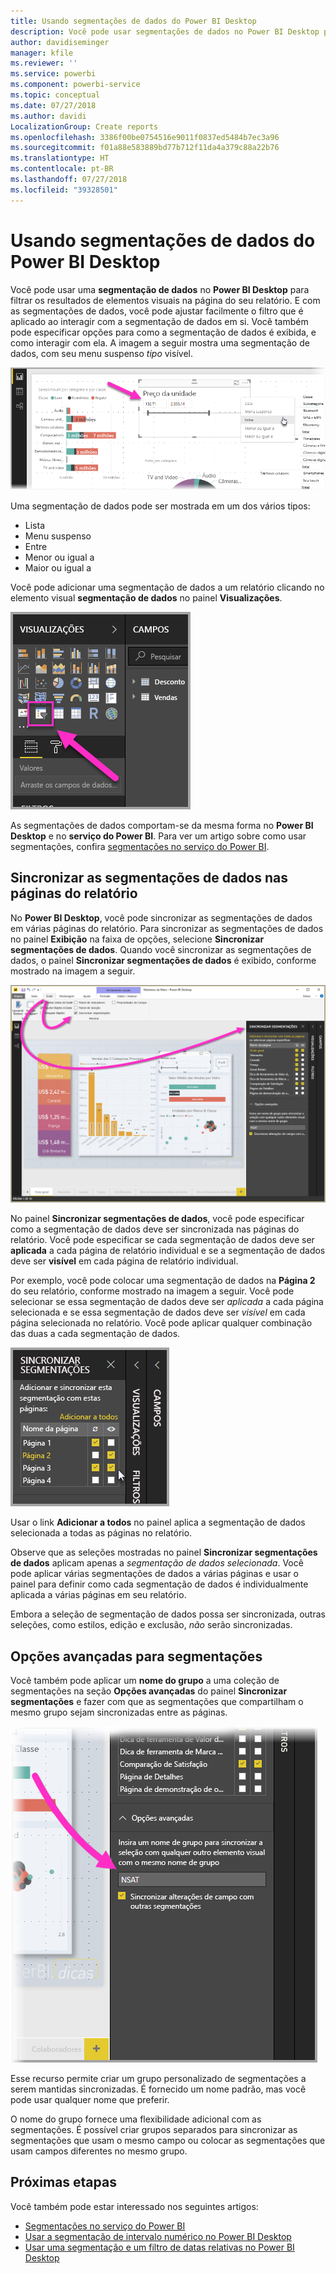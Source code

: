 ```yaml
---
title: Usando segmentações de dados do Power BI Desktop
description: Você pode usar segmentações de dados no Power BI Desktop para filtrar, realçar e personalizar relatórios
author: davidiseminger
manager: kfile
ms.reviewer: ''
ms.service: powerbi
ms.component: powerbi-service
ms.topic: conceptual
ms.date: 07/27/2018
ms.author: davidi
LocalizationGroup: Create reports
ms.openlocfilehash: 3386f00be0754516e9011f0837ed5484b7ec3a96
ms.sourcegitcommit: f01a88e583889bd77b712f11da4a379c88a22b76
ms.translationtype: HT
ms.contentlocale: pt-BR
ms.lasthandoff: 07/27/2018
ms.locfileid: "39328501"
---
```

# <a name="using-slicers-power-bi-desktop"></a>Usando segmentações de dados do Power BI Desktop

Você pode usar uma **segmentação de dados** no **Power BI Desktop** para filtrar os resultados de elementos visuais na página do seu relatório. E com as segmentações de dados, você pode ajustar facilmente o filtro que é aplicado ao interagir com a segmentação de dados em si. Você também pode especificar opções para como a segmentação de dados é exibida, e como interagir com ela. A imagem a seguir mostra uma segmentação de dados, com seu menu suspenso *tipo* visível. 

![segmentações no Desktop](media/desktop-slicers/desktop-slicers_01.png)

Uma segmentação de dados pode ser mostrada em um dos vários tipos:

* Lista
* Menu suspenso
* Entre
* Menor ou igual a
* Maior ou igual a

Você pode adicionar uma segmentação de dados a um relatório clicando no elemento visual **segmentação de dados** no painel **Visualizações**.

![o tipo visual de segmentação](media/desktop-slicers/desktop-slicers_02.png)

As segmentações de dados comportam-se da mesma forma no **Power BI Desktop** e no **serviço do Power BI**. Para ver um artigo sobre como usar segmentações, confira [segmentações no serviço do Power BI](power-bi-visualization-slicers.md).

## <a name="synchronize-slicers-across-report-pages"></a>Sincronizar as segmentações de dados nas páginas do relatório

No **Power BI Desktop**, você pode sincronizar as segmentações de dados em várias páginas do relatório. Para sincronizar as segmentações de dados no painel **Exibição** na faixa de opções, selecione **Sincronizar segmentações de dados**. Quando você sincronizar as segmentações de dados, o painel **Sincronizar segmentações de dados** é exibido, conforme mostrado na imagem a seguir.

![mostrar o painel de sincronização de segmentações](media/desktop-slicers/desktop-slicers_03.png)

No painel **Sincronizar segmentações de dados**, você pode especificar como a segmentação de dados deve ser sincronizada nas páginas do relatório. Você pode especificar se cada segmentação de dados deve ser **aplicada** a cada página de relatório individual e se a segmentação de dados deve ser **visível** em cada página de relatório individual.

Por exemplo, você pode colocar uma segmentação de dados na **Página 2** do seu relatório, conforme mostrado na imagem a seguir. Você pode selecionar se essa segmentação de dados deve ser *aplicada* a cada página selecionada e se essa segmentação de dados deve ser *visível* em cada página selecionada no relatório. Você pode aplicar qualquer combinação das duas a cada segmentação de dados. 

![sincronizar segmentações](media/desktop-slicers/desktop-slicers_04.png)

Usar o link **Adicionar a todos** no painel aplica a segmentação de dados selecionada a todas as páginas no relatório.


Observe que as seleções mostradas no painel **Sincronizar segmentações de dados** aplicam apenas a *segmentação de dados selecionada*. Você pode aplicar várias segmentações de dados a várias páginas e usar o painel para definir como cada segmentação de dados é individualmente aplicada a várias páginas em seu relatório. 

Embora a seleção de segmentação de dados possa ser sincronizada, outras seleções, como estilos, edição e exclusão, *não* serão sincronizadas. 

## <a name="advanced-options-for-slicers"></a>Opções avançadas para segmentações

Você também pode aplicar um **nome do grupo** a uma coleção de segmentações na seção **Opções avançadas** do painel **Sincronizar segmentações** e fazer com que as segmentações que compartilham o mesmo grupo sejam sincronizadas entre as páginas. 

![nome do grupo para segmentações](media/desktop-slicers/desktop-slicers_05.png)

Esse recurso permite criar um grupo personalizado de segmentações a serem mantidas sincronizadas. É fornecido um nome padrão, mas você pode usar qualquer nome que preferir. 

O nome do grupo fornece uma flexibilidade adicional com as segmentações. É possível criar grupos separados para sincronizar as segmentações que usam o mesmo campo ou colocar as segmentações que usam campos diferentes no mesmo grupo. 


## <a name="next-steps"></a>Próximas etapas

Você também pode estar interessado nos seguintes artigos:

* [Segmentações no serviço do Power BI](power-bi-visualization-slicers.md)
* [Usar a segmentação de intervalo numérico no Power BI Desktop](desktop-slicer-numeric-range.md)
* [Usar uma segmentação e um filtro de datas relativas no Power BI Desktop](desktop-slicer-filter-date-range.md)

